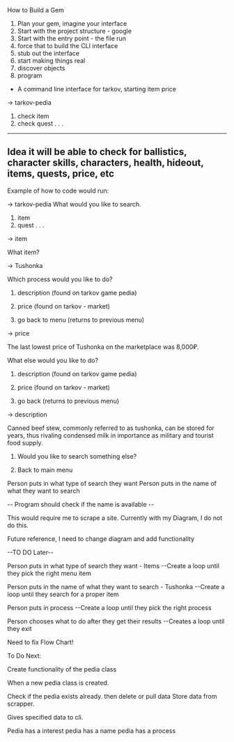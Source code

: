 How to Build a Gem 

1. Plan your gem, imagine your interface
2. Start with the project structure - google
3. Start with the entry point - the file run
4. force that to build the CLI interface
5. stub out the interface
6. start making things real
7. discover objects
8. program



- A command line interface for tarkov, starting item price

-> tarkov-pedia

1. check item 
2. check quest
.
.
.
---
Idea it will be able to check for ballistics, character skills, characters, health, hideout, items, quests,  price, etc
---

Example of how to code would run:

-> tarkov-pedia
What would you like to search.
1. item 
2. quest
.
.
.

-> item 

What item?

-> Tushonka

Which process would you like to do?

1. description (found on tarkov game pedia)

2. price (found on tarkov - market)

3. go back to menu (returns to previous menu)

-> price

The last lowest price of Tushonka on the marketplace was 8,000₽.

What else would you like to do?

1. description (found on tarkov game pedia)

2. price (found on tarkov - market)

3. go back (returns to previous menu)

-> description

Canned beef stew, commonly referred to as tushonka, can be stored for years, thus rivaling condensed milk in importance as military and tourist food supply.

1. Would you like to search something else?

2. Back to main menu


Person puts in what type of search they want
Person puts in the name of what they want to search

-- Program should check if the name is available -- 

This would require me to scrape a site. 
Currently with my Diagram, I do not do this.

Future reference, I need to change diagram and add functionality

--TO DO Later-- 



Person puts in what type of search they want - Items
--Create a loop until they pick the right menu item

Person puts in the name of what they want to search - Tushonka
--Create a loop until they search for a proper item

Person puts in process
--Create a loop until they pick the right process

Person chooses what to do after they get their results
--Creates a loop until they exit

Need to fix Flow Chart!


To Do Next:

Create functionality of the pedia class

When a new pedia class is created.

Check if the pedia exists already. 
    then delete or pull data
Store data from scrapper.

Gives specified data to cli.

Pedia has a interest
pedia has a name
pedia has a process


